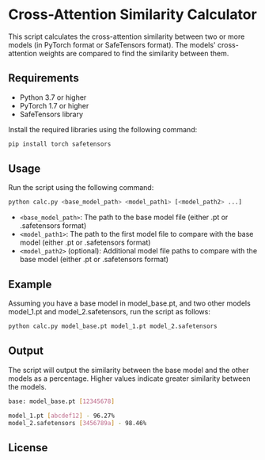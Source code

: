 # Cross-Attention Similarity Calculator

This script calculates the cross-attention similarity between two or more models (in PyTorch format or SafeTensors format). The models' cross-attention weights are compared to find the similarity between them.

## Requirements

- Python 3.7 or higher
- PyTorch 1.7 or higher
- SafeTensors library

Install the required libraries using the following command:

```bash
pip install torch safetensors
```

## Usage

Run the script using the following command:

```bash
python calc.py <base_model_path> <model_path1> [<model_path2> ...]
```

- `<base_model_path>`: The path to the base model file (either .pt or .safetensors format)
- `<model_path1>`: The path to the first model file to compare with the base model (either .pt or .safetensors format)
- `<model_path2>` (optional): Additional model file paths to compare with the base model (either .pt or .safetensors format)

## Example

Assuming you have a base model in model_base.pt, and two other models model_1.pt and model_2.safetensors, run the script as follows:

```bash
python calc.py model_base.pt model_1.pt model_2.safetensors
```

## Output

The script will output the similarity between the base model and the other models as a percentage. Higher values indicate greater similarity between the models.

```bash
base: model_base.pt [12345678]

model_1.pt [abcdef12] - 96.27%
model_2.safetensors [3456789a] - 98.46%
```

## License

